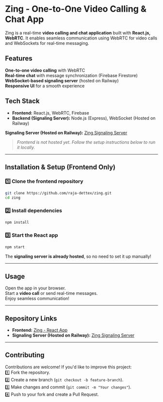 # Zing - One-to-One Video Calling & Chat App  

Zing is a real-time **video calling and chat application** built with **React.js, WebRTC**. It enables seamless communication using WebRTC for video calls and WebSockets for real-time messaging.  

##  Features  
**One-to-one video calling** with WebRTC  
**Real-time chat** with message synchronization (Firebase Firestore)  
**WebSocket-based signaling server** (hosted on Railway)  
**Responsive UI** for a smooth experience  

## Tech Stack  
- **Frontend:** React.js, WebRTC, Firebase  
- **Backend (Signaling Server):** Node.js (Express), WebSocket (Hosted on Railway)  


**Signaling Server (Hosted on Railway):** [Zing Signaling Server](https://github.com/raja-dettex/zing-signaling-socket)  

> *Frontend is not hosted yet. Follow the setup instructions below to run it locally.*  

---

##  Installation & Setup (Frontend Only)  
### 1️⃣ Clone the frontend repository  
```sh  
git clone https://github.com/raja-dettex/zing.git  
cd zing  
```
### 2️⃣ Install dependencies  
```sh  
npm install  
```
### 3️⃣ Start the React app  
```sh  
npm start  
```
 The **signaling server is already hosted**, so no need to set it up manually!  

---

## Usage  
Open the app in your browser.   
Start a **video call** or send real-time messages.  
Enjoy seamless communication!  

---

## Repository Links  
- **Frontend:** [Zing - React App](https://github.com/raja-dettex/zing)  
- **Signaling Server (Hosted on Railway):** [Zing Signaling Server](https://github.com/raja-dettex/zing-signaling-socket)  

---

## Contributing  
Contributions are welcome! If you'd like to improve this project:  
1️⃣ Fork the repository.  
2️⃣ Create a new branch (`git checkout -b feature-branch`).  
3️⃣ Make changes and commit (`git commit -m "Your changes"`).  
4️⃣ Push to your fork and create a Pull Request.  
